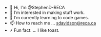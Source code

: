- 👋 Hi, I’m @StephenD-RECA
- 👀 I’m interested in making stuff work.
- 🌱 I’m currently learning to code games.
- 📫 How to reach me ... sdavidson@reca.ca
- ⚡ Fun fact: ... I like toast.

<!---
StephenD-RECA/StephenD-RECA is a ✨ special ✨ repository because its `README.md` (this file) appears on your GitHub profile.
You can click the Preview link to take a look at your changes.
--->
